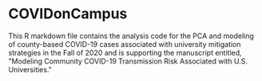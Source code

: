 # COVIDonCampus
This R markdown file contains the analysis code for the PCA and modeling of county-based COVID-19 cases associated with university mitigation strategies in the Fall of 2020 and is supporting the manuscript entitled, "Modeling Community COVID-19 Transmission Risk Associated with U.S. Universities."
